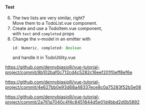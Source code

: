 #### Test

6. The two lists are very similar, right?<br>
    Move them to a TodoList.vue component.
7. Create and use a TodoItem.vue component,<br>
    with `text` and `completed` props
8. Change the v-model in an emitter with<br>
    ```ts
    id: Numeric, completed: Boolean
    ```
    and handle it in TodoUtility.vue


<aside class="notes">

https://github.com/dennybiasiolli/vue-tutorial-project/commit/8b102baf0c712cd4c5282c16eef201f0eff8ef6e

https://github.com/dennybiasiolli/vue-tutorial-project/commit/4e627bb0e93d68a48337ece8c0a75283f52b5e08

https://github.com/dennybiasiolli/vue-tutorial-project/commit/2a761a7040c4f4c8451844d5e01d4bbd2d0b5892

</aside>
